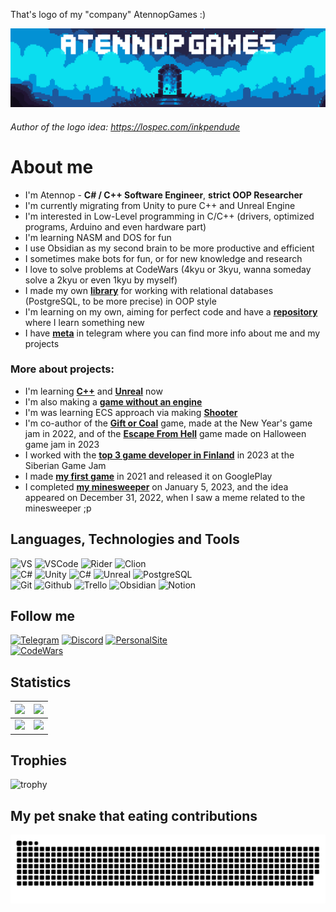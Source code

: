 That's logo of my "company" AtennopGames :)

[![Header](https://github.com/Atennop1/Atennop1/blob/main/assets/logo.png)]()
###### Author of the logo idea: https://lospec.com/inkpendude
 
# **About me**
- I'm Atennop - **C# / C++ Software Engineer**, **strict OOP Researcher**
- I'm currently migrating from Unity to pure C++ and Unreal Engine
- I'm interested in Low-Level programming in C/C++ (drivers, optimized programs, Arduino and even hardware part)
- I'm learning NASM and DOS for fun
- I use Obsidian as my second brain to be more productive and efficient
- I sometimes make bots for fun, or for new knowledge and research
- I love to solve problems at CodeWars (4kyu or 3kyu, wanna someday solve a 2kyu or even 1kyu by myself)
- I made my own [**library**](https://github.com/Atennop1/Relational-Databases-Via-OOP) for working with relational databases (PostgreSQL, to be more precise) in OOP style
- I'm learning on my own, aiming for perfect code and have a [**repository**](https://github.com/Atennop1/LearningStuff) where I learn something new
- I have [**meta**](https://t.me/atennopmeta) in telegram where you can find more info about me and my projects

### More about projects:
- I'm learning [**C++**](https://github.com/Atennop1/CPP-Learning) and [**Unreal**](https://github.com/Atennop1/UnrealLearning) now
- I'm also making a [**game without an engine**](https://github.com/Atennop1/ArkanoidWithoutAnEngine)
- I'm was learning ECS approach via making [**Shooter**](https://github.com/Atennop1/ECS-Shooter)
- I'm co-author of the [**Gift or Coal**](https://github.com/Funny-Monkeys/Gift-or-Coal) game, made at the New Year's game jam in 2022, and of the [**Escape From Hell**](https://github.com/GigaOrts/Halloween) game made on Halloween game jam in 2023
- I worked with the [**top 3 game developer in Finland**](https://www.youtube.com/@littenchar) in 2023 at the Siberian Game Jam
- I made [**my first game**](https://github.com/Atennop1/SavannaSprint) in 2021 and released it on GooglePlay
- I completed [**my minesweeper**](https://github.com/Atennop1/Minesweeper) on January 5, 2023, and the idea appeared on December 31, 2022, when I saw a meme related to the minesweeper ;p

## **Languages, Technologies and Tools**
![VS](https://img.shields.io/badge/VS-000000.svg?style=for-the-badge&logo=visual-studio&logoColor=purple&color=black)
![VSCode](https://img.shields.io/badge/VSCode-000000.svg?style=for-the-badge&logo=visual-studio-code&logoColor=blue&color=black)
![Rider](https://img.shields.io/badge/Rider-000000.svg?style=for-the-badge&logo=Rider&logoColor=crimson&color=black)
![Clion](https://img.shields.io/badge/CLion-000000.svg?style=for-the-badge&logo=CLion&logoColor=blue&color=black)
<br>![C#](https://img.shields.io/badge/-C%23-090900?style=for-the-badge&logo=csharp&logoColor=purple&color=black)
![Unity](https://img.shields.io/badge/-Unity-090900?style=for-the-badge&logo=unity&color=black)
![C#](https://img.shields.io/badge/-C%2B%2B-090900?style=for-the-badge&logo=C%2B%2B&logoColor=blue&color=black)
![Unreal](https://img.shields.io/badge/-Unreal-090900?style=for-the-badge&logo=unrealengine&color=black)
![PostgreSQL](https://img.shields.io/badge/PostgreSQL-000000.svg?style=for-the-badge&logo=postgresql&logoColor=blue&color=black)
<br>![Git](https://img.shields.io/badge/Git-000000.svg?style=for-the-badge&logo=Git&logoColor=red&color=black)
![Github](https://img.shields.io/badge/GitHub-000000.svg?style=for-the-badge&logo=GitHub&logoColor=white&color=black)
![Trello](https://img.shields.io/badge/Trello-000000.svg?style=for-the-badge&logo=Trello&logoColor=blue&color=black)
![Obsidian](https://img.shields.io/badge/Obsidian-000000.svg?style=for-the-badge&logo=Obsidian&logoColor=purple&color=black)
![Notion](https://img.shields.io/badge/Notion-000000.svg?style=for-the-badge&logo=Notion&logoColor=white&color=black)

## **Follow me**
[![Telegram](https://img.shields.io/badge/Telegram-000000.svg?style=for-the-badge&logo=Telegram&color=black)](https://t.me/atennopmeta)
[![Discord](https://img.shields.io/badge/Discord-000000.svg?style=for-the-badge&logo=Discord&color=black)](https://discordapp.com/users/837023021487226910/)
[![PersonalSite](https://img.shields.io/badge/website-000000.svg?style=for-the-badge&logo=About.me&color=black)](https://atennop.ru)
<br>[![CodeWars](https://www.codewars.com/users/Atennop/badges/large)](https://www.codewars.com/users/Atennop)

## **Statistics**
| <img src="https://streak-stats.demolab.com/?user=Atennop1&theme=tokyonight"> | <img src="https://github-readme-stats-sigma-five.vercel.app/api?username=Atennop1&count_private=true&show_icons=true&theme=tokyonight"> |
| :---: | --- |
| <img src="https://github-readme-stats-sigma-five.vercel.app/api/top-langs/?username=Atennop1&layout=compact&theme=tokyonight"> | <img src="https://github-readme-stats.vercel.app/api/wakatime?username=atennop&layout=compact&theme=tokyonight"> |

## **Trophies**
![trophy](https://github-profile-trophy.vercel.app/?username=Atennop1&theme=tokyonight&no-frame=true&column=6&row=1)

## My pet snake that eating contributions
![Snake](https://github.com/Atennop1/Atennop1/blob/output/github-contribution-grid-snake-dark.svg)
